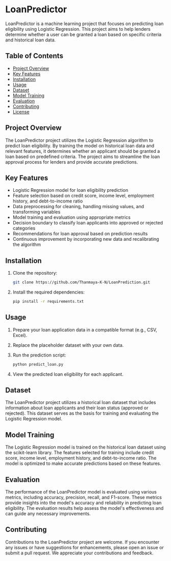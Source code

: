 
# LoanPredictor

LoanPredictor is a machine learning project that focuses on predicting loan eligibility using Logistic Regression. This project aims to help lenders determine whether a user can be granted a loan based on specific criteria and historical loan data.

## Table of Contents

- [Project Overview](#project-overview)
- [Key Features](#key-features)
- [Installation](#installation)
- [Usage](#usage)
- [Dataset](#dataset)
- [Model Training](#model-training)
- [Evaluation](#evaluation)
- [Contributing](#contributing)
- [License](#license)

## Project Overview

The LoanPredictor project utilizes the Logistic Regression algorithm to predict loan eligibility. By training the model on historical loan data and relevant features, it determines whether an applicant should be granted a loan based on predefined criteria. The project aims to streamline the loan approval process for lenders and provide accurate predictions.

## Key Features

- Logistic Regression model for loan eligibility prediction
- Feature selection based on credit score, income level, employment history, and debt-to-income ratio
- Data preprocessing for cleaning, handling missing values, and transforming variables
- Model training and evaluation using appropriate metrics
- Decision boundary to classify loan applicants into approved or rejected categories
- Recommendations for loan approval based on prediction results
- Continuous improvement by incorporating new data and recalibrating the algorithm

## Installation

1. Clone the repository:

   ```bash
   git clone https://github.com/Thanmaya-K-N/LoanPrediction.git
   ```

2. Install the required dependencies:

   ```bash
   pip install -r requirements.txt
   ```

## Usage

1. Prepare your loan application data in a compatible format (e.g., CSV, Excel).
2. Replace the placeholder dataset with your own data.
3. Run the prediction script:

   ```bash
   python predict_loan.py
   ```

4. View the predicted loan eligibility for each applicant.

## Dataset

The LoanPredictor project utilizes a historical loan dataset that includes information about loan applicants and their loan status (approved or rejected). This dataset serves as the basis for training and evaluating the Logistic Regression model.

## Model Training

The Logistic Regression model is trained on the historical loan dataset using the scikit-learn library. The features selected for training include credit score, income level, employment history, and debt-to-income ratio. The model is optimized to make accurate predictions based on these features.

## Evaluation

The performance of the LoanPredictor model is evaluated using various metrics, including accuracy, precision, recall, and F1-score. These metrics provide insights into the model's accuracy and reliability in predicting loan eligibility. The evaluation results help assess the model's effectiveness and can guide any necessary improvements.

## Contributing

Contributions to the LoanPredictor project are welcome. If you encounter any issues or have suggestions for enhancements, please open an issue or submit a pull request. We appreciate your contributions and feedback.

